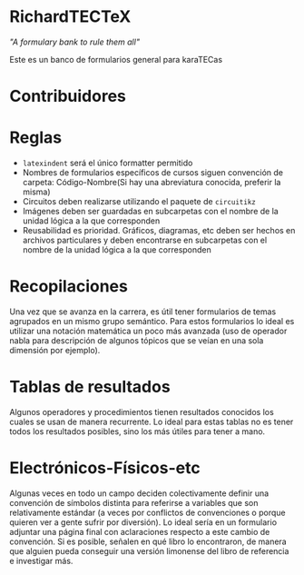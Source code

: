 # RichardTECTeX

_"A formulary bank to rule them all"_

Este es un banco de formularios general para karaTECas

# Contribuidores 



# Reglas

- `latexindent` será el único formatter permitido 
- Nombres de formularios específicos de cursos siguen convención de carpeta: Código-Nombre(Si hay una abreviatura conocida, preferir la misma)
- Circuitos deben realizarse utilizando el paquete de `circuitikz`
- Imágenes deben ser guardadas en subcarpetas con el nombre de la unidad lógica a la que corresponden
- Reusabilidad es prioridad. Gráficos, diagramas, etc deben ser hechos en archivos particulares y deben encontrarse en subcarpetas con el nombre de la unidad lógica a la que corresponden

# Recopilaciones

Una vez que se avanza en la carrera, es útil tener formularios de temas agrupados en un mismo grupo semántico. Para estos formularios lo ideal es utilizar una notación matemática un poco más avanzada (uso de operador nabla para descripción de algunos tópicos que se veían en una sola dimensión por ejemplo).

# Tablas de resultados

Algunos operadores y procedimientos tienen resultados conocidos los cuales se usan de manera recurrente. Lo ideal para estas tablas no es tener todos los resultados posibles, sino los más útiles para tener a mano.

# Electrónicos-Físicos-etc

Algunas veces en todo un campo deciden colectivamente definir una convención de símbolos distinta para referirse a variables que son relativamente estándar (a veces por conflictos de convenciones o porque quieren ver a gente sufrir por diversión). Lo ideal sería en un formulario adjuntar una página final con aclaraciones respecto a este cambio de convención. Si es posible, señalen en qué libro lo encontraron, de manera que alguien pueda conseguir una versión limonense del libro de referencia e investigar más. 
